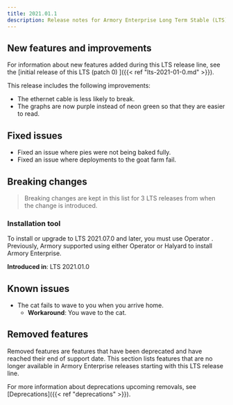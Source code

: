 ```yaml
---
title: 2021.01.1
description: Release notes for Armory Enterprise Long Term Stable (LTS) Release 2021.07.1.
---
```


## New features and improvements

For information about new features added during this LTS release line, see the [initial release of this LTS (patch 0) ]({{< ref "lts-2021-01-0.md" >}}).

This release includes the following improvements:

* The ethernet cable is less likely to break.
* The graphs are now purple instead of neon green so that they are easier to read.

## Fixed issues

* Fixed an issue where pies were not being baked fully.
* Fixed an issue where deployments to the goat farm fail.

## Breaking changes

> Breaking changes are kept in this list for 3 LTS releases from when the change is introduced. 

### Installation tool

To install or upgrade to LTS 2021.07.0 and later, you must use Operator . Previously, Armory supported using either Operator or Halyard to install Armory Enterprise.

**Introduced in**: LTS 2021.01.0

## Known issues

* The cat fails to wave to you when you arrive home. 
  * **Workaround**: You wave to the cat.


## Removed features

Removed features are features that have been deprecated and have reached their end of support date. This section lists features that are no longer available in Armory Enterprise releases starting with this LTS release line.

For more information about deprecations upcoming removals, see [Deprecations]({{< ref "deprecations" >}}).

<!-- List features that are no longer available and alternatives -->